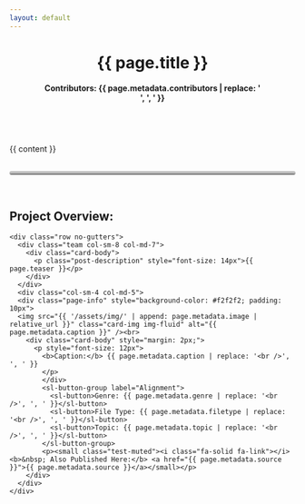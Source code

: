 ```yaml
---
layout: default
---
```


<style>
  hr.rounded {
  border-top: 5px solid #bbb;
  border-radius: 5px;
}
</style>

<div class="page">
  <header class="page-header">
    <h1 class="page-title">{{ page.title }}</h1>
    <h4><b>Contributors:</b> {{ page.metadata.contributors | replace: '<br />', ', ' }}</h4>
  </header>

  <br>

  <article>{{ content }}</article>

  <br>
  <hr class="rounded">
  <br>

  <h2>Project Overview:</h2>

    <div class="row no-gutters">
      <div class="team col-sm-8 col-md-7">
        <div class="card-body">
          <p class="post-description" style="font-size: 14px">{{ page.teaser }}</p>
        </div>
      </div>
      <div class="col-sm-4 col-md-5">
      <div class="page-info" style="background-color: #f2f2f2; padding: 10px">
      <img src="{{ '/assets/img/' | append: page.metadata.image | relative_url }}" class="card-img img-fluid" alt="{{ page.metadata.caption }}" /><br>
        <div class="card-body" style="margin: 2px;">
          <p style="font-size: 12px">
            <b>Caption:</b> {{ page.metadata.caption | replace: '<br />', ', ' }}
            </p>
            </div>
            <sl-button-group label="Alignment">
              <sl-button>Genre: {{ page.metadata.genre | replace: '<br />', ', ' }}</sl-button>
              <sl-button>File Type: {{ page.metadata.filetype | replace: '<br />', ', ' }}</sl-button>
              <sl-button>Topic: {{ page.metadata.topic | replace: '<br />', ', ' }}</sl-button>
            </sl-button-group>
            <p><small class="test-muted"><i class="fa-solid fa-link"></i><b>&nbsp; Also Published Here:</b> <a href="{{ page.metadata.source }}">{{ page.metadata.source }}</a></small></p>
        </div>
      </div>
    </div>
    
</div>
